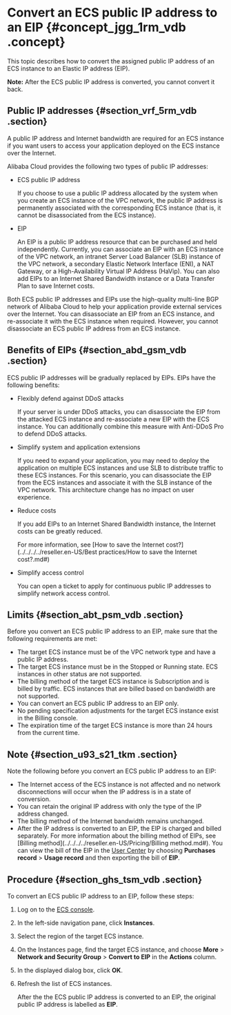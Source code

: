 # Convert an ECS public IP address to an EIP {#concept_jgg_1rm_vdb .concept}

This topic describes how to convert the assigned public IP address of an ECS instance to an Elastic IP address \(EIP\).

**Note:** After the ECS public IP address is converted, you cannot convert it back.

## Public IP addresses {#section_vrf_5rm_vdb .section}

A public IP address and Internet bandwidth are required for an ECS instance if you want users to access your application deployed on the ECS instance over the Internet.

Alibaba Cloud provides the following two types of public IP addresses:

-   ECS public IP address

    If you choose to use a public IP address allocated by the system when you create an ECS instance of the VPC network, the public IP address is permanently associated with the corresponding ECS instance \(that is, it cannot be disassociated from the ECS instance\).

-   EIP

    An EIP is a public IP address resource that can be purchased and held independently. Currently, you can associate an EIP with an ECS instance of the VPC network, an intranet Server Load Balancer \(SLB\) instance of the VPC network, a secondary Elastic Network Interface \(ENI\), a NAT Gateway, or a High-Availability Virtual IP Address \(HaVip\). You can also add EIPs to an Internet Shared Bandwidth instance or a Data Transfer Plan to save Internet costs.


Both ECS public IP addresses and EIPs use the high-quality multi-line BGP network of Alibaba Cloud to help your application provide external services over the Internet. You can disassociate an EIP from an ECS instance, and re-associate it with the ECS instance when required. However, you cannot disassociate an ECS public IP address from an ECS instance.

## Benefits of EIPs {#section_abd_gsm_vdb .section}

ECS public IP addresses will be gradually replaced by EIPs. EIPs have the following benefits:

-   Flexibly defend against DDoS attacks

    If your server is under DDoS attacks, you can disassociate the EIP from the attacked ECS instance and re-associate a new EIP with the ECS instance. You can additionally combine this measure with Anti-DDoS Pro to defend DDoS attacks.

-   Simplify system and application extensions

    If you need to expand your application, you may need to deploy the application on multiple ECS instances and use SLB to distribute traffic to these ECS instances. For this scenario, you can disassociate the EIP from the ECS instances and associate it with the SLB instance of the VPC network. This architecture change has no impact on user experience.

-   Reduce costs

    If you add EIPs to an Internet Shared Bandwidth instance, the Internet costs can be greatly reduced.

    For more information, see [How to save the Internet cost?](../../../../reseller.en-US/Best practices/How to save the Internet cost?.md#)

-   Simplify access control

    You can open a ticket to apply for continuous public IP addresses to simplify network access control.


## Limits {#section_abt_psm_vdb .section}

Before you convert an ECS public IP address to an EIP, make sure that the following requirements are met:

-   The target ECS instance must be of the VPC network type and have a public IP address.
-   The target ECS instance must be in the Stopped or Running state. ECS instances in other status are not supported.
-   The billing method of the target ECS instance is Subscription and is billed by traffic. ECS instances that are billed based on bandwidth are not supported.
-   You can convert an ECS public IP address to an EIP only.
-   No pending specification adjustments for the target ECS instance exist in the Billing console.
-   The expiration time of the target ECS instance is more than 24 hours from the current time.

## Note {#section_u93_s21_tkm .section}

Note the following before you convert an ECS public IP address to an EIP:

-   The Internet access of the ECS instance is not affected and no network disconnections will occur when the IP address is in a state of conversion.
-   You can retain the original IP address with only the type of the IP address changed.
-   The billing method of the Internet bandwidth remains unchanged.
-   After the IP address is converted to an EIP, the EIP is charged and billed separately. For more information about the billing method of EIPs, see [Billing method](../../../../reseller.en-US/Pricing/Billing method.md#). You can view the bill of the EIP in the [User Center](https://usercenter2.aliyun.com/home) by choosing **Purchases record** \> **Usage record** and then exporting the bill of **EIP**.

## Procedure {#section_ghs_tsm_vdb .section}

To convert an ECS public IP address to an EIP, follow these steps:

1.  Log on to the [ECS console](https://partners-intl.aliyun.com/login-required#/ecs).
2.  In the left-side navigation pane, click **Instances**.
3.  Select the region of the target ECS instance.
4.  On the Instances page, find the target ECS instance, and choose **More** \> **Network and Security Group** \> **Convert to EIP** in the **Actions** column.
5.  In the displayed dialog box, click **OK**.
6.  Refresh the list of ECS instances.

    After the the ECS public IP address is converted to an EIP, the original public IP address is labelled as **EIP**.


